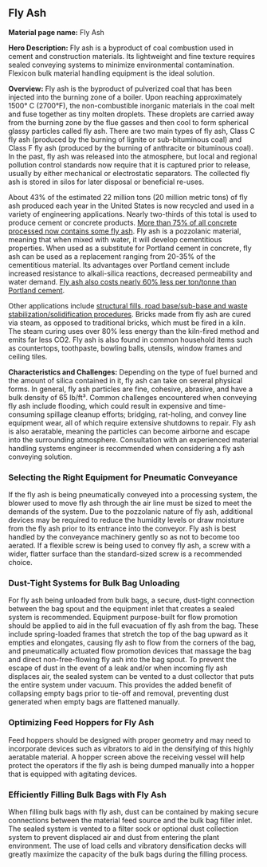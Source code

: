 ## Fly Ash

**Material page name:** Fly Ash

**Hero Description:** Fly ash is a byproduct of coal combustion used in cement and construction materials. Its lightweight and fine texture requires sealed conveying systems to minimize environmental contamination. Flexicon bulk material handling equipment is the ideal solution.

**Overview:** Fly ash is the byproduct of pulverized coal that has been injected into the burning zone of a boiler. Upon reaching approximately 1500° C (2700°F), the non-combustible inorganic materials in the coal melt and fuse together as tiny molten droplets. These droplets are carried away from the burning zone by the flue gasses and then cool to form spherical glassy particles called fly ash. There are two main types of fly ash, Class C fly ash (produced by the burning of lignite or sub-bituminous coal) and Class F fly ash (produced by the burning of anthracite or bituminous coal). In the past, fly ash was released into the atmosphere, but local and regional pollution control standards now require that it is captured prior to release, usually by either mechanical or electrostatic separators. The collected fly ash is stored in silos for later disposal or beneficial re-uses.

About 43% of the estimated 22 million tons (20 million metric tons) of fly ash produced each year in the United States is now recycled and used in a variety of engineering applications. Nearly two-thirds of this total is used to produce cement or concrete products. [More than 75% of all concrete processed now contains some fly ash](https://precast.org/blog/the-future-of-fly-ash-use-concrete/). Fly ash is a pozzolanic material, meaning that when mixed with water, it will develop cementitious properties. When used as a substitute for Portland cement in concrete, fly ash can be used as a replacement ranging from 20-35% of the cementitious material. Its advantages over Portland cement include increased resistance to alkali-silica reactions, decreased permeability and water demand. [Fly ash also costs nearly 60% less per ton/tonne than Portland cement](https://www.engr.psu.edu/ce/courses/ce584/concrete/library/materials/Altmaterials/Class%20C%20Fly%20Ash.htm).

Other applications include [structural fills, road base/sub-base and waste stabilization/solidification procedures](https://www.fhwa.dot.gov/pavement/recycling/fach01.cfm). Bricks made from fly ash are cured via steam, as opposed to traditional bricks, which must be fired in a kiln. The steam curing uses over 80% less energy than the kiln-fired method and emits far less CO2. Fly ash is also found in common household items such as countertops, toothpaste, bowling balls, utensils, window frames and ceiling tiles.

**Characteristics and Challenges:** Depending on the type of fuel burned and the amount of silica contained in it, fly ash can take on several physical forms. In general, fly ash particles are fine, cohesive, abrasive, and have a bulk density of 65 lb/ft³. Common challenges encountered when conveying fly ash include flooding, which could result in expensive and time-consuming spillage cleanup efforts; bridging, rat-holing, and convey line equipment wear, all of which require extensive shutdowns to repair. Fly ash is also aeratable, meaning the particles can become airborne and escape into the surrounding atmosphere. Consultation with an experienced material handling systems engineer is recommended when considering a fly ash conveying solution.

### Selecting the Right Equipment for Pneumatic Conveyance

If the fly ash is being pneumatically conveyed into a processing system, the blower used to move fly ash through the air line must be sized to meet the demands of the system. Due to the pozzolanic nature of fly ash, additional devices may be required to reduce the humidity levels or draw moisture from the fly ash prior to its entrance into the conveyor. Fly ash is best handled by the conveyance machinery gently so as not to become too aerated. If a flexible screw is being used to convey fly ash, a screw with a wider, flatter surface than the standard-sized screw is a recommended choice.

### Dust-Tight Systems for Bulk Bag Unloading

For fly ash being unloaded from bulk bags, a secure, dust-tight connection between the bag spout and the equipment inlet that creates a sealed system is recommended. Equipment purpose-built for flow promotion should be applied to aid in the full evacuation of fly ash from the bag. These include spring-loaded frames that stretch the top of the bag upward as it empties and elongates, causing fly ash to flow from the corners of the bag, and pneumatically actuated flow promotion devices that massage the bag and direct non-free-flowing fly ash into the bag spout. To prevent the escape of dust in the event of a leak and/or when incoming fly ash displaces air, the sealed system can be vented to a dust collector that puts the entire system under vacuum. This provides the added benefit of collapsing empty bags prior to tie-off and removal, preventing dust generated when empty bags are flattened manually.

### Optimizing Feed Hoppers for Fly Ash

Feed hoppers should be designed with proper geometry and may need to incorporate devices such as vibrators to aid in the densifying of this highly aeratable material. A hopper screen above the receiving vessel will help protect the operators if the fly ash is being dumped manually into a hopper that is equipped with agitating devices.

### Efficiently Filling Bulk Bags with Fly Ash

When filling bulk bags with fly ash, dust can be contained by making secure connections between the material feed source and the bulk bag filler inlet. The sealed system is vented to a filter sock or optional dust collection system to prevent displaced air and dust from entering the plant environment. The use of load cells and vibratory densification decks will greatly maximize the capacity of the bulk bags during the filling process.
